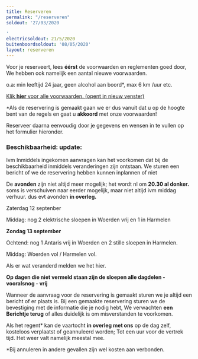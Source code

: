 ```yaml
---
title: Reserveren
permalink: "/reserveren"
soldout: '27/03/2020

'
electricsoldout: 21/5/2020
buitenboordsoldout: '08/05/2020'
layout: reserveren
---
```


Voor je reserveert, lees **éérst** de voorwaarden en reglementen goed door,   
We hebben ook namelijk een aantal nieuwe voorwaarden.

o.a: min leeftijd 24 jaar, geen alcohol aan boord*, max 6 km /uur etc.

[Klik **hier** voor alle voorwaarden. (opent in nieuw venster)](http://descheepsjongens.nl/voorwaarden)

*Als de reservering is gemaakt gaan we er dus vanuit dat u op de hoogte bent van de regels en gaat u **akkoord** met onze voorwaarden!


Reserveer daarna eenvoudig door je gegevens en wensen in te vullen op het formulier hieronder.

### Beschikbaarheid: update:

Ivm Inmiddels ingekomen aanvragen kan het voorkomen dat bij de beschikbaarheid inmiddels veranderingen zijn ontstaan.
We sturen een bericht of we de reservering hebben kunnen inplannen of niet

De **avonden** zijn niet altijd meer mogelijk;  het wordt nl om **20.30 al donker.** 
soms is verschuiven naar eerder mogelijk, maar niet altijd ivm middag verhuur.
dus  evt avonden **in overleg.**

Zaterdag 12 septenber 

Middag: nog 2 elektrische sloepen in Woerden vrij en 1 in Harmelen
 
**Zondag 13 september**

Ochtend: nog 1 Antaris vrij in Woerden  en 2 stille sloepen in Harmelen.

Middag:  Woerden vol / Harmelen vol.

Als er wat veranderd melden we het hier.

**Op dagen die niet vermeld staan
 zijn de sloepen alle dagdelen - vooralsnog - vrij**



Wanneer de aanvraag voor de reservering is gemaakt sturen we je altijd een bericht of er plaats is.
Bij een gemaakte reservering sturen we de bevestiging met de informatie die je nodig hebt,
We verwachten **een Berichtje terug** of alles duidelijk is om misverstanden te voorkomen.

Als het regent* kan de vaartocht **in overleg met ons** op de dag zelf, kosteloos verplaatst of geannuleerd worden; Tot een uur voor de vertrek tijd. Het weer valt namelijk meestal mee.

*Bij annuleren in andere gevallen zijn wel kosten aan verbonden.